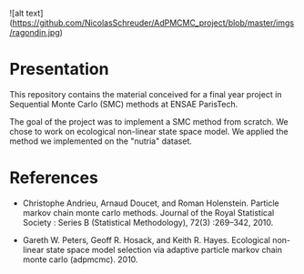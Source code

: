 ![alt text] (https://github.com/NicolasSchreuder/AdPMCMC_project/blob/master/imgs/ragondin.jpg)

# Presentation

This repository contains the material conceived for a final year project in Sequential Monte Carlo (SMC) methods at ENSAE ParisTech.

The goal of the project was to implement a SMC method from scratch.
We chose to work on ecological non-linear state space model. We applied the method we implemented on the "nutria" dataset.


# References

- Christophe Andrieu, Arnaud Doucet, and Roman Holenstein. Particle markov chain
monte carlo methods. Journal of the Royal Statistical Society : Series B (Statistical
Methodology), 72(3) :269–342, 2010.

- Gareth W. Peters, Geoff R. Hosack, and Keith R. Hayes. Ecological non-linear state
space model selection via adaptive particle markov chain monte carlo (adpmcmc). 2010.
